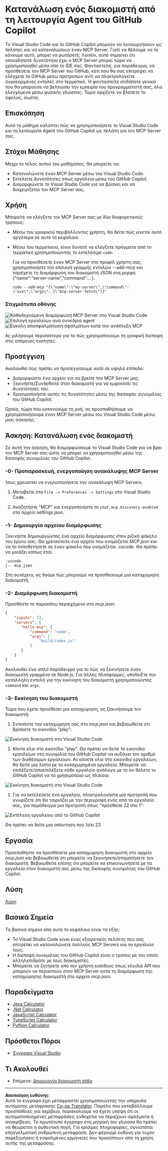 <!--
CO_OP_TRANSLATOR_METADATA:
{
  "original_hash": "d940b5e0af75e3a3a4d1c3179120d1d9",
  "translation_date": "2025-08-26T17:46:27+00:00",
  "source_file": "03-GettingStarted/04-vscode/README.md",
  "language_code": "el"
}
-->
# Κατανάλωση ενός διακομιστή από τη λειτουργία Agent του GitHub Copilot

Το Visual Studio Code και το GitHub Copilot μπορούν να λειτουργήσουν ως πελάτες και να καταναλώσουν έναν MCP Server. Γιατί να θέλουμε να το κάνουμε αυτό, μπορεί να ρωτήσετε; Λοιπόν, αυτό σημαίνει ότι οποιαδήποτε δυνατότητα έχει ο MCP Server μπορεί τώρα να χρησιμοποιηθεί μέσα από το IDE σας. Φανταστείτε, για παράδειγμα, να προσθέσετε τον MCP Server του GitHub, κάτι που θα σας επιτρέψει να ελέγχετε το GitHub μέσω προτροπών αντί να πληκτρολογείτε συγκεκριμένες εντολές στο τερματικό. Ή φανταστείτε οτιδήποτε γενικά που θα μπορούσε να βελτιώσει την εμπειρία του προγραμματιστή σας, όλα ελεγχόμενα μέσω φυσικής γλώσσας. Τώρα αρχίζετε να βλέπετε το όφελος, σωστά;

## Επισκόπηση

Αυτό το μάθημα καλύπτει πώς να χρησιμοποιήσετε το Visual Studio Code και τη λειτουργία Agent του GitHub Copilot ως πελάτη για τον MCP Server σας.

## Στόχοι Μάθησης

Μέχρι το τέλος αυτού του μαθήματος, θα μπορείτε να:

- Καταναλώνετε έναν MCP Server μέσω του Visual Studio Code.
- Εκτελείτε δυνατότητες όπως εργαλεία μέσω του GitHub Copilot.
- Διαμορφώνετε το Visual Studio Code για να βρίσκει και να διαχειρίζεται τον MCP Server σας.

## Χρήση

Μπορείτε να ελέγξετε τον MCP Server σας με δύο διαφορετικούς τρόπους:

- Μέσω του γραφικού περιβάλλοντος χρήστη, θα δείτε πώς γίνεται αυτό αργότερα σε αυτό το κεφάλαιο.
- Μέσω του τερματικού, είναι δυνατό να ελέγξετε πράγματα από το τερματικό χρησιμοποιώντας το εκτελέσιμο `code`:

  Για να προσθέσετε έναν MCP Server στο προφίλ χρήστη σας, χρησιμοποιήστε την επιλογή γραμμής εντολών --add-mcp και παρέχετε τη διαμόρφωση του διακομιστή JSON στη μορφή {\"name\":\"server-name\",\"command\":...}.

  ```
  code --add-mcp "{\"name\":\"my-server\",\"command\": \"uvx\",\"args\": [\"mcp-server-fetch\"]}"
  ```

### Στιγμιότυπα οθόνης

![Καθοδηγούμενη διαμόρφωση MCP Server στο Visual Studio Code](../../../../translated_images/chat-mode-agent.729a22473f822216dd1e723aaee1f7d4a2ede571ee0948037a2d9357a63b9d0b.el.png)  
![Επιλογή εργαλείων ανά συνεδρία agent](../../../../translated_images/agent-mode-select-tools.522c7ba5df0848f8f0d1e439c2e96159431bc620cb39ccf3f5dc611412fd0006.el.png)  
![Εύκολη αποσφαλμάτωση σφαλμάτων κατά την ανάπτυξη MCP](../../../../translated_images/mcp-list-servers.fce89eefe3f30032bed8952e110ab9d82fadf043fcfa071f7d40cf93fb1ea9e9.el.png)  

Ας μιλήσουμε περισσότερο για το πώς χρησιμοποιούμε τη γραφική διεπαφή στις επόμενες ενότητες.

## Προσέγγιση

Ακολουθεί πώς πρέπει να προσεγγίσουμε αυτό σε υψηλό επίπεδο:

- Διαμορφώστε ένα αρχείο για να βρείτε τον MCP Server μας.
- Ξεκινήστε/Συνδεθείτε στον διακομιστή για να εμφανίσει τις δυνατότητές του.
- Χρησιμοποιήστε αυτές τις δυνατότητες μέσω της διεπαφής συνομιλίας του GitHub Copilot.

Ωραία, τώρα που κατανοούμε τη ροή, ας προσπαθήσουμε να χρησιμοποιήσουμε έναν MCP Server μέσω του Visual Studio Code μέσω μιας άσκησης.

## Άσκηση: Κατανάλωση ενός διακομιστή

Σε αυτή την άσκηση, θα διαμορφώσουμε το Visual Studio Code για να βρει τον MCP Server σας ώστε να μπορεί να χρησιμοποιηθεί μέσω της διεπαφής συνομιλίας του GitHub Copilot.

### -0- Προπαρασκευή, ενεργοποίηση ανακάλυψης MCP Server

Ίσως χρειαστεί να ενεργοποιήσετε την ανακάλυψη MCP Servers.

1. Μεταβείτε στο `File -> Preferences -> Settings` στο Visual Studio Code.

1. Αναζητήστε "MCP" και ενεργοποιήστε το `chat.mcp.discovery.enabled` στο αρχείο settings.json.

### -1- Δημιουργία αρχείου διαμόρφωσης

Ξεκινήστε δημιουργώντας ένα αρχείο διαμόρφωσης στον ριζικό φάκελο του έργου σας. Θα χρειαστείτε ένα αρχείο που ονομάζεται MCP.json και να το τοποθετήσετε σε έναν φάκελο που ονομάζεται .vscode. Θα πρέπει να μοιάζει κάπως έτσι:

```text
.vscode
|-- mcp.json
```

Στη συνέχεια, ας δούμε πώς μπορούμε να προσθέσουμε μια καταχώρηση διακομιστή.

### -2- Διαμόρφωση διακομιστή

Προσθέστε το παρακάτω περιεχόμενο στο *mcp.json*:

```json
{
    "inputs": [],
    "servers": {
       "hello-mcp": {
           "command": "node",
           "args": [
               "build/index.js"
           ]
       }
    }
}
```

Ακολουθεί ένα απλό παράδειγμα για το πώς να ξεκινήσετε έναν διακομιστή γραμμένο σε Node.js. Για άλλες πλατφόρμες, υποδείξτε την κατάλληλη εντολή για την εκκίνηση του διακομιστή χρησιμοποιώντας `command` και `args`.

### -3- Εκκίνηση του διακομιστή

Τώρα που έχετε προσθέσει μια καταχώρηση, ας ξεκινήσουμε τον διακομιστή:

1. Εντοπίστε την καταχώρησή σας στο *mcp.json* και βεβαιωθείτε ότι βρίσκετε το εικονίδιο "play":

  ![Εκκίνηση διακομιστή στο Visual Studio Code](../../../../translated_images/vscode-start-server.8e3c986612e3555de47e5b1e37b2f3020457eeb6a206568570fd74a17e3796ad.el.png)  

1. Κάντε κλικ στο εικονίδιο "play". Θα πρέπει να δείτε το εικονίδιο εργαλείων στη συνομιλία του GitHub Copilot να αυξάνει τον αριθμό των διαθέσιμων εργαλείων. Αν κάνετε κλικ στο εικονίδιο εργαλείων, θα δείτε μια λίστα με τα καταχωρημένα εργαλεία. Μπορείτε να επιλέξετε/αποεπιλέξετε κάθε εργαλείο ανάλογα με το αν θέλετε το GitHub Copilot να τα χρησιμοποιεί ως πλαίσιο:

  ![Εκκίνηση διακομιστή στο Visual Studio Code](../../../../translated_images/vscode-tool.0b3bbea2fb7d8c26ddf573cad15ef654e55302a323267d8ee6bd742fe7df7fed.el.png)

1. Για να εκτελέσετε ένα εργαλείο, πληκτρολογήστε μια προτροπή που γνωρίζετε ότι θα ταιριάζει με την περιγραφή ενός από τα εργαλεία σας, για παράδειγμα μια προτροπή όπως "πρόσθεσε 22 στο 1":

  ![Εκτέλεση εργαλείου από το GitHub Copilot](../../../../translated_images/vscode-agent.d5a0e0b897331060518fe3f13907677ef52b879db98c64d68a38338608f3751e.el.png)

  Θα πρέπει να δείτε μια απάντηση που λέει 23.

## Εργασία

Προσπαθήστε να προσθέσετε μια καταχώρηση διακομιστή στο αρχείο *mcp.json* και βεβαιωθείτε ότι μπορείτε να ξεκινήσετε/σταματήσετε τον διακομιστή. Βεβαιωθείτε επίσης ότι μπορείτε να επικοινωνήσετε με τα εργαλεία στον διακομιστή σας μέσω της διεπαφής συνομιλίας του GitHub Copilot.

## Λύση

[Λύση](./solution/README.md)

## Βασικά Σημεία

Τα βασικά σημεία από αυτό το κεφάλαιο είναι τα εξής:

- Το Visual Studio Code είναι ένας εξαιρετικός πελάτης που σας επιτρέπει να καταναλώνετε πολλούς MCP Servers και τα εργαλεία τους.
- Η διεπαφή συνομιλίας του GitHub Copilot είναι ο τρόπος με τον οποίο αλληλεπιδράτε με τους διακομιστές.
- Μπορείτε να ζητήσετε από τον χρήστη εισόδους όπως κλειδιά API που μπορούν να περαστούν στον MCP Server κατά τη διαμόρφωση της καταχώρησης διακομιστή στο αρχείο *mcp.json*.

## Παραδείγματα

- [Java Calculator](../samples/java/calculator/README.md)  
- [.Net Calculator](../../../../03-GettingStarted/samples/csharp)  
- [JavaScript Calculator](../samples/javascript/README.md)  
- [TypeScript Calculator](../samples/typescript/README.md)  
- [Python Calculator](../../../../03-GettingStarted/samples/python)  

## Πρόσθετοι Πόροι

- [Έγγραφα Visual Studio](https://code.visualstudio.com/docs/copilot/chat/mcp-servers)

## Τι Ακολουθεί

- Επόμενο: [Δημιουργία διακομιστή stdio](../05-stdio-server/README.md)

---

**Αποποίηση ευθύνης**:  
Αυτό το έγγραφο έχει μεταφραστεί χρησιμοποιώντας την υπηρεσία αυτόματης μετάφρασης [Co-op Translator](https://github.com/Azure/co-op-translator). Παρόλο που καταβάλλουμε προσπάθειες για ακρίβεια, παρακαλούμε να έχετε υπόψη ότι οι αυτοματοποιημένες μεταφράσεις ενδέχεται να περιέχουν σφάλματα ή ανακρίβειες. Το πρωτότυπο έγγραφο στη μητρική του γλώσσα θα πρέπει να θεωρείται η αυθεντική πηγή. Για κρίσιμες πληροφορίες, συνιστάται επαγγελματική ανθρώπινη μετάφραση. Δεν φέρουμε ευθύνη για τυχόν παρεξηγήσεις ή εσφαλμένες ερμηνείες που προκύπτουν από τη χρήση αυτής της μετάφρασης.